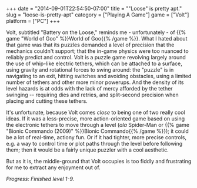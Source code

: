 +++
date = "2014-09-01T22:54:50-07:00"
title = "\"Loose\" is pretty apt."
slug = "loose-is-pretty-apt"
category = ["Playing A Game"]
game = ["Volt"]
platform = ["PC"]
+++

Volt, subtitled "Battery on the Loose," reminds me - unfortunately - of {{% game "World of Goo" %}}World of Goo{{% /game %}}.  What I hated about that game was that its puzzles demanded a level of precision that the mechanics couldn't support; that the in-game physics were too nuanced to reliably predict and control.  Volt is a puzzle game revolving largely around the use of whip-like electric tethers, which can be attached to a surface, using gravity and rotational forces to swing around: the "puzzle" is in navigating to an exit, hitting switches and avoiding obstacles, using a limited number of tethers and other more minor powerups.  And the density of its level hazards is at odds with the lack of mercy afforded by the tether swinging -- requiring dies and retries, and split-second precision when placing and cutting these tethers.

It's unfortunate, because Volt comes <i>close</i> to being one of two really cool ideas.  If it was a less-precise, more action-oriented game based on using the electronic tethers to move through a level (<i>ala</i> Spider-Man or {{% game "Bionic Commando (2009)" %}}Bionic Commando{{% /game %}}); it could be a lot of real-time, actiony fun.  Or if it had tighter, more precise controls, e.g. a way to control time or plot paths through the level before following them; then it would be a fairly unique puzzler with a cool aesthetic.

But as it is, the middle-ground that Volt occupies is too fiddly and frustrating for me to extract any enjoyment out of.

<i>Progress: Finished level 1-9.</i>